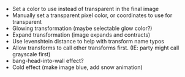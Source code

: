 - Set a color to use instead of transparent in the final image
- Manually set a transparent pixel color, or coordinates to use for transparent
- Glowing transformation (maybe selectable glow color?)
- Expand transformation (image expands and contracts)
- Use levenshtein distance to help with transform name typos
- Allow transforms to call other transforms first. (IE: party might call grayscale first)
- bang-head-into-wall effect?
- Cold effect (make image blue, add snow animation)
